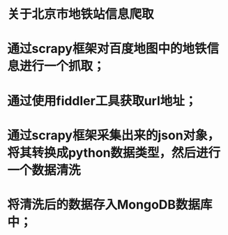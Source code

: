# 关于北京市地铁站信息爬取

# 通过scrapy框架对百度地图中的地铁信息进行一个抓取；

# 通过使用fiddler工具获取url地址；

# 通过scrapy框架采集出来的json对象，将其转换成python数据类型，然后进行一个数据清洗

# 将清洗后的数据存入MongoDB数据库中；



